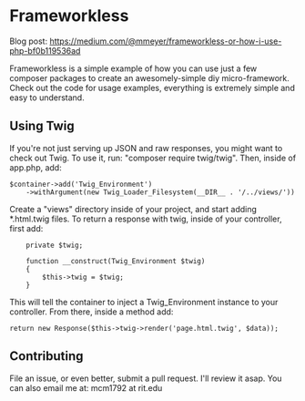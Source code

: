 # Frameworkless
Blog post: https://medium.com/@mmeyer/frameworkless-or-how-i-use-php-bf0b119536ad

Frameworkless is a simple example of how you can use just a few composer packages to create an awesomely-simple diy micro-framework. Check out the code for usage examples, everything is extremely simple and easy to understand.

## Using Twig
If you're not just serving up JSON and raw responses, you might want to check out Twig. To use it, run: "composer require twig/twig". Then, inside of app.php, add:
````
$container->add('Twig_Environment')
    ->withArgument(new Twig_Loader_Filesystem(__DIR__ . '/../views/'))
````
Create a "views" directory inside of your project, and start adding *.html.twig files. To return a response with twig, inside of your controller, first add:
````
    private $twig;

    function __construct(Twig_Environment $twig)
    {
        $this->twig = $twig;
    }
````
This will tell the container to inject a Twig_Environment instance to your controller. From there, inside a method add:
````
return new Response($this->twig->render('page.html.twig', $data));
````

## Contributing
File an issue, or even better, submit a pull request. I'll review it asap. You can also email me at: mcm1792 at rit.edu

